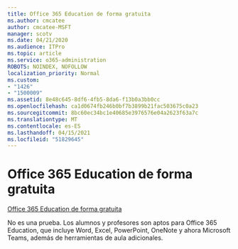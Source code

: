 ```yaml
---
title: Office 365 Education de forma gratuita
ms.author: cmcatee
author: cmcatee-MSFT
manager: scotv
ms.date: 04/21/2020
ms.audience: ITPro
ms.topic: article
ms.service: o365-administration
ROBOTS: NOINDEX, NOFOLLOW
localization_priority: Normal
ms.custom:
- "1426"
- "1500009"
ms.assetid: 8e48c645-8df6-4fb5-8da6-f13b0a3bb0cc
ms.openlocfilehash: ca1d0674fb246b0bf7b3899b21fac503675c0a23
ms.sourcegitcommit: 8bc60ec34bc1e40685e3976576e04a2623f63a7c
ms.translationtype: MT
ms.contentlocale: es-ES
ms.lasthandoff: 04/15/2021
ms.locfileid: "51829645"
---
```

# <a name="office-365-education-for-free"></a>Office 365 Education de forma gratuita

[Office 365 Education de forma gratuita](https://products.office.com/student/office-in-education?ms.officeurl=students)
  
No es una prueba. Los alumnos y profesores son aptos para Office 365 Education, que incluye Word, Excel, PowerPoint, OneNote y ahora Microsoft Teams, además de herramientas de aula adicionales.